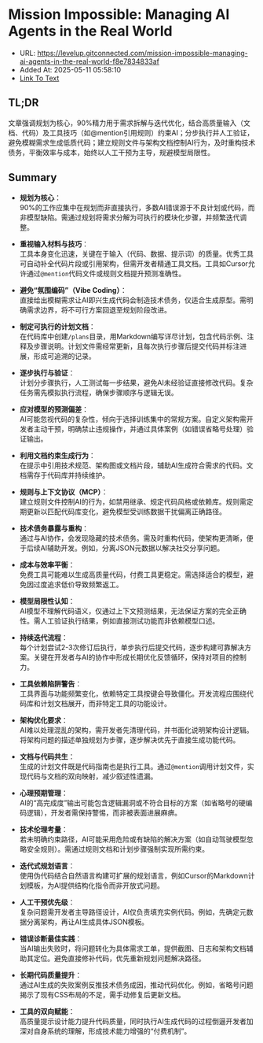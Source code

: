 # Mission Impossible: Managing AI Agents in the Real World
- URL: https://levelup.gitconnected.com/mission-impossible-managing-ai-agents-in-the-real-world-f8e7834833af
- Added At: 2025-05-11 05:58:10
- [Link To Text](2025-05-11-mission-impossible-managing-ai-agents-in-the-real-world_raw.md)

## TL;DR


文章强调规划为核心，90%精力用于需求拆解与迭代优化，结合高质量输入（文档、代码）及工具技巧（如@mention引用规则）约束AI；分步执行并人工验证，避免模糊需求生成低质代码；建立规则文件与架构文档控制AI行为，及时重构技术债务，平衡效率与成本，始终以人工干预为主导，规避模型局限性。

## Summary


- **规划为核心**：  
  90%的工作应集中在规划而非直接执行，多数AI错误源于不良计划或代码，而非模型缺陷。需通过规划将需求分解为可执行的模块化步骤，并频繁迭代调整。

- **重视输入材料与技巧**：  
  工具本身变化迅速，关键在于输入（代码、数据、提示词）的质量。优秀工具可自动补全代码片段或引用架构，但需开发者精通工具文档。工具如Cursor允许通过`@mention`代码文件或规则文档提升预测准确性。

- **避免“氛围编码”（Vibe Coding）**：  
  直接给出模糊需求让AI即兴生成代码会制造技术债务，仅适合生成原型。需明确需求边界，将不可行方案回退至规划阶段改进。

- **制定可执行的计划文档**：  
  在代码库中创建`/plans`目录，用Markdown编写详尽计划，包含代码示例、注释及步骤说明。计划文件需经常更新，且每次执行步骤后提交代码并标注进展，形成可追溯的记录。

- **逐步执行与验证**：  
  计划分步骤执行，人工测试每一步结果，避免AI未经验证直接修改代码。复杂任务需先模拟执行流程，确保步骤顺序与逻辑无误。

- **应对模型的预测偏差**：  
  AI可能忽视代码的复杂性，倾向于选择训练集中的常规方案。自定义架构需开发者主动干预，明确禁止违规操作，并通过具体案例（如错误省略号处理）验证输出。

- **利用文档约束生成行为**：  
  在提示中引用技术规范、架构图或文档片段，辅助AI生成符合需求的代码。文档需存于代码库并持续维护。

- **规则与上下文协议（MCP）**：  
  建立规则文件控制AI的行为，如禁用继承、规定代码风格或依赖库。规则需定期更新以匹配代码库变化，避免模型受训练数据干扰偏离正确路径。

- **技术债务暴露与重构**：  
  通过与AI协作，会发现隐藏的技术债务。需及时重构代码，使架构更清晰，便于后续AI辅助开发。例如，分离JSON元数据以解决社交分享问题。

- **成本与效率平衡**：  
  免费工具可能难以生成高质量代码，付费工具更稳定。需选择适合的模型，避免因过度追求低价导致频繁返工。

- **模型局限性认知**：  
  AI模型不理解代码语义，仅通过上下文预测结果，无法保证方案的完全正确性。需人工验证执行结果，例如直接测试功能而非依赖模型口述。

- **持续迭代流程**：  
  每个计划尝试2-3次修订后执行，单步执行后提交代码，逐步构建可靠解决方案。关键在开发者与AI的协作中形成长期优化反馈循环，保持对项目的控制力。

- **工具依赖陷阱警告**：  
  工具界面与功能频繁变化，依赖特定工具按键会导致僵化。开发流程应围绕代码库和计划文档展开，而非特定工具的功能设计。

- **架构优化要求**：  
  AI难以处理混乱的架构，需开发者先清理代码，并书面化说明架构设计逻辑。将架构问题的描述单独规划为步骤，逐步解决优先于直接生成功能代码。

- **文档与代码共生**：  
  生成的计划文件既是代码指南也是执行工具。通过`@mention`调用计划文件，实现代码与文档的双向映射，减少叙述性遗漏。

- **心理预期管理**：  
  AI的“高完成度”输出可能包含逻辑漏洞或不符合目标的方案（如省略号的硬编码逻辑），开发者需保持警惕，而非被表面进展麻痹。

- **技术伦理考量**：  
  若未明确约束路径，AI可能采用危险或有缺陷的解决方案（如自动驾驶模型忽略安全规则）。需通过规则文档和计划步骤强制实现所需约束。

- **迭代式规划语言**：  
  使用伪代码结合自然语言构建可扩展的规划语言，例如Cursor的Markdown计划模板，为AI提供结构化指令而非开放式问题。

- **人工干预优先级**：  
  复杂问题需开发者主导路径设计，AI仅负责填充实例代码。例如，先确定元数据分离架构，再让AI生成具体JSON模板。

- **错误诊断最佳实践**：  
  当AI输出失败时，将问题转化为具体需求工单，提供截图、日志和架构文档辅助其定位。避免直接修补代码，优先重新规划问题解决路径。

- **长期代码质量提升**：  
  通过AI生成的失败案例反推技术债务成因，推动代码优化。例如，省略号问题揭示了现有CSS布局的不足，需手动修复后更新文档。

- **工具的双向赋能**：  
  高质量提示设计能力提升代码质量，同时执行AI生成代码的过程倒逼开发者加深对自身系统的理解，形成技术能力增强的“付费机制”。
